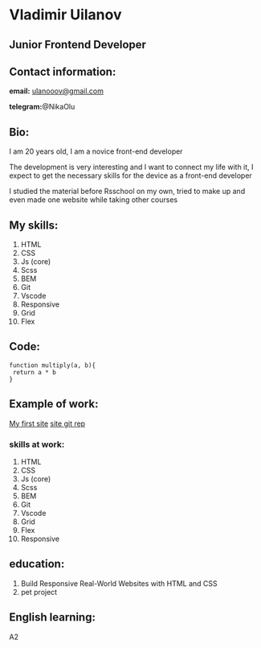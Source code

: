 # Vladimir Uilanov

## Junior Frontend Developer

## Contact information:

**email:** ulanooov@gmail.com

**telegram:**@NikaOlu

## Bio:

I am 20 years old, I am a novice front-end developer

The development is very interesting and I want to connect my life with it, I expect to get the necessary skills for the device as a front-end developer

I studied the material before Rsschool on my own, tried to make up and even made one website while taking other courses

## My skills:

1.  HTML
2.  CSS
3.  Js (core)
4.  Scss
5.  BEM
6.  Git
7.  Vscode
8.  Responsive
9.  Grid
10. Flex

## Code:

```
function multiply(a, b){
 return a * b
}

```

## Example of work:

[My first site](https://my-fist-site.netlify.app/)
[site git rep](https://github.com/Polifir/Omnifood/tree/main/Omnifood)

### skills at work:

1.  HTML
2.  CSS
3.  Js (core)
4.  Scss
5.  BEM
6.  Git
7.  Vscode
8.  Grid
9.  Flex
10. Responsive

## education:

1. Build Responsive Real-World Websites with HTML and CSS
2. pet project

## English learning:

A2
